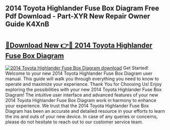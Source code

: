 ## 2014 Toyota Highlander Fuse Box Diagram Free Pdf Download - Part-XYR New Repair Owner Guide K4XnB

# <h2><a href="http://dft1y1i.blite.top/?on=2014+Toyota+Highlander+Fuse+Box+Diagram">🔗Download New 👉🔴 2014 Toyota Highlander Fuse Box Diagram</a></h2>

[![2014 Toyota Highlander Fuse Box Diagram download](https://i.imgur.com/lujVjoI.png)](http://dft1y1i.blite.top/?on=2014+Toyota+Highlander+Fuse+Box+Diagram)
Get Started! Welcome to your new 2014 Toyota Highlander Fuse Box Diagram user manual. This guide will walk you through everything you need to know to operate and maximize your experience. Thank You for Choosing Us! Enjoy exploring the possibilities with your new 2014 Toyota Highlander Fuse Box Diagram! The intuitive user interface and advanced features of your new 2014 Toyota Highlander Fuse Box Diagram work in harmony to enhance your experience. We trust that the 2014 Toyota Highlander Fuse Box Diagram has been an accurate and detailed resource in your efforts to learn the ins and outs of your new device. In case of any queries or concerns, please do not hesitate to reach out to our customer service team.
